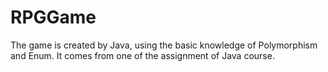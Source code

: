 # RPGGame
The game is created by Java, using the basic knowledge of Polymorphism and Enum. It comes from one of the assignment of Java course. 
